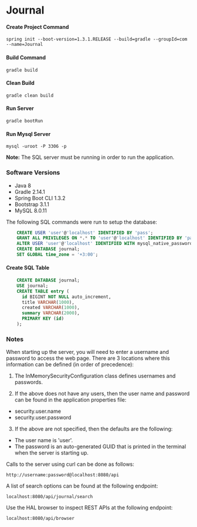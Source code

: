 # Journal

#### Create Project Command
    spring init --boot-version=1.3.1.RELEASE --build=gradle --groupId=com --name=Journal

#### Build Command
    gradle build

#### Clean Build
    gradle clean build

#### Run Server
    gradle bootRun

#### Run Mysql Server
    mysql -uroot -P 3306 -p

**Note:** The SQL server must be running in order to run the application.

### Software Versions

* Java 8
* Gradle 2.14.1
* Spring Boot CLI 1.3.2
* Bootstrap 3.1.1
* MySQL 8.0.11

The following SQL commands were run to setup the database:

```sql
    CREATE USER 'user'@'localhost' IDENTIFIED BY 'pass';
    GRANT ALL PRIVILEGES ON *.* TO 'user'@'localhost' IDENTIFIED BY 'pass';
    ALTER USER 'user'@'localhost' IDENTIFIED WITH mysql_native_password BY 'pass';
    CREATE DATABASE journal;
    SET GLOBAL time_zone = '+3:00';
```

#### Create SQL Table

```sql
    CREATE DATABASE journal;
    USE journal;
    CREATE TABLE entry (
      id BIGINT NOT NULL auto_increment,
      title VARCHAR(1000),
      created VARCHAR(1000),
      summary VARCHAR(2000),
      PRIMARY KEY (id)
    );
```

### Notes

When starting up the server, you will need to enter a username and password to access the web page. There are 3 locations where this information can be defined (in order of precedence):

1. The InMemorySecurityConfiguration class defines usernames and passwords.

2. If the above does not have any users, then the user name and password can be found in the application properties file:
* security.user.name
* security.user.password

3. If the above are not specified, then the defaults are the following:
* The user name is 'user'.
* The password is an auto-generated GUID that is printed in the terminal when the server is starting up.

Calls to the server using curl can be done as follows:

    http://username:password@localhost:8080/api

A list of search options can be found at the following endpoint:

    localhost:8080/api/journal/search

Use the HAL browser to inspect REST APIs at the following endpoint:

    localhost:8080/api/browser

